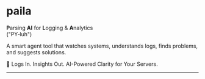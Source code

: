 # paila
 **P**arsing **AI** for **L**ogging & **A**nalytics  
 ("PY‑luh")

A smart agent tool that watches systems, understands logs, finds problems, and suggests solutions.

🧠  Logs In. Insights Out.  AI-Powered Clarity for Your Servers.

---


